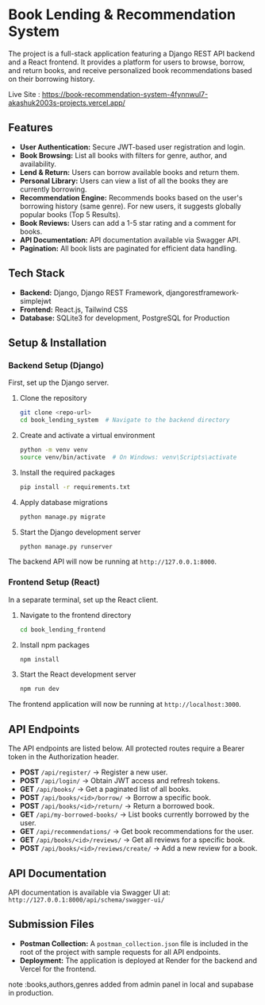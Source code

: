 # Book Lending & Recommendation System

The project is a full-stack application featuring a Django REST API backend and a React frontend. It provides a platform for users to browse, borrow, and return books, and receive personalized book recommendations based on their borrowing history.

Live Site : https://book-recommendation-system-4fynnwul7-akashuk2003s-projects.vercel.app/

## Features

* **User Authentication:** Secure JWT-based user registration and login.
* **Book Browsing:** List all books with filters for genre, author, and availability.
* **Lend & Return:** Users can borrow available books and return them.
* **Personal Library:** Users can view a list of all the books they are currently borrowing.
* **Recommendation Engine:** Recommends books based on the user's borrowing history (same genre). For new users, it suggests globally popular books (Top 5 Results).
* **Book Reviews:** Users can add a 1-5 star rating and a comment for books.
* **API Documentation:** API documentation available via Swagger API.
* **Pagination:** All book lists are paginated for efficient data handling.

## Tech Stack

* **Backend:** Django, Django REST Framework, djangorestframework-simplejwt
* **Frontend:** React.js, Tailwind CSS
* **Database:** SQLite3 for development, PostgreSQL for Production

## Setup & Installation

### Backend Setup (Django)

First, set up the Django server.

1. Clone the repository

   ```bash
   git clone <repo-url>
   cd book_lending_system  # Navigate to the backend directory
   ```

2. Create and activate a virtual environment

   ```bash
   python -m venv venv
   source venv/bin/activate  # On Windows: venv\Scripts\activate
   ```

3. Install the required packages

   ```bash
   pip install -r requirements.txt
   ```

4. Apply database migrations

   ```bash
   python manage.py migrate
   ```

5. Start the Django development server

   ```bash
   python manage.py runserver
   ```

The backend API will now be running at `http://127.0.0.1:8000`.

### Frontend Setup (React)

In a separate terminal, set up the React client.

1. Navigate to the frontend directory

   ```bash
   cd book_lending_frontend
   ```

2. Install npm packages

   ```bash
   npm install
   ```

3. Start the React development server

   ```bash
   npm run dev
   ```

The frontend application will now be running at `http://localhost:3000`.

## API Endpoints

The API endpoints are listed below. All protected routes require a Bearer token in the Authorization header.

* **POST** `/api/register/` → Register a new user.
* **POST** `/api/login/` → Obtain JWT access and refresh tokens.
* **GET** `/api/books/` → Get a paginated list of all books.
* **POST** `/api/books/<id>/borrow/` → Borrow a specific book.
* **POST** `/api/books/<id>/return/` → Return a borrowed book.
* **GET** `/api/my-borrowed-books/` → List books currently borrowed by the user.
* **GET** `/api/recommendations/` → Get book recommendations for the user.
* **GET** `/api/books/<id>/reviews/` → Get all reviews for a specific book.
* **POST** `/api/books/<id>/reviews/create/` → Add a new review for a book.

## API Documentation

API documentation is available via Swagger UI at:
`http://127.0.0.1:8000/api/schema/swagger-ui/`

## Submission Files

* **Postman Collection:** A `postman_collection.json` file is included in the root of the project with sample requests for all API endpoints.
* **Deployment:** The application is deployed at Render for the backend and Vercel for the frontend.

note :books,authors,genres added from admin panel in local and supabase in production.
